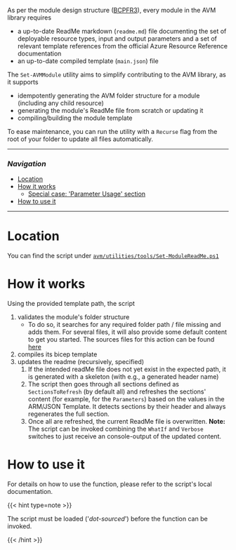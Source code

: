 As per the module design structure ([BCPFR3](/Azure-Verified-Modules/specs/bicep/#id-bcpfr3---category-composition---directory-and-file-structure)), every module in the AVM library requires 
- a up-to-date ReadMe markdown (`readme.md`) file documenting the set of deployable resource types, input and output parameters and a set of relevant template references from the official Azure Resource Reference documentation
- an up-to-date compiled template (`main.json`) file

The `Set-AVMModule` utility aims to simplify contributing to the AVM library, as it supports
- idempotently generating the AVM folder structure for a module (including any child resource)
- generating the module's ReadMe file from scratch or updating it
- compiling/building the module template

To ease maintenance, you can run the utility with a `Recurse` flag from the root of your folder to update all files automatically.

---

### _Navigation_

- [Location](#location)
- [How it works](#how-it-works)
  - [Special case: 'Parameter Usage' section](#special-case-parameter-usage-section)
- [How to use it](#how-to-use-it)

---
# Location

You can find the script under [`avm/utilities/tools/Set-ModuleReadMe.ps1`](https://github.com/Azure/bicep-registry-modules/blob/main/avm/utilities/tools/Set-AVMModule.ps1)

# How it works

Using the provided template path, the script 
1. validates the module's folder structure
   - To do so, it searches for any required folder path / file missing and adds them. For several files, it will also provide some default content to get you started. The sources files for this action can be found [here](https://github.com/Azure/bicep-registry-modules/tree/main/avm/utilities/tools/helper/src)
1. compiles its bicep template 
1. updates the readme (recursively, specified)
   1. If the intended readMe file does not yet exist in the expected path, it is generated with a skeleton (with e.g., a generated header name)
   1. The script then goes through all sections defined as `SectionsToRefresh` (by default all) and refreshes the sections' content (for example, for the `Parameters`) based on the values in the ARM/JSON Template. It detects sections by their header and always regenerates the full section.
   1. Once all are refreshed, the current ReadMe file is overwritten. **Note:** The script can be invoked combining the `WhatIf` and `Verbose` switches to just receive an console-output of the updated content.

# How to use it

For details on how to use the function, please refer to the script's local documentation.

{{< hint type=note >}}

The script must be loaded ('*dot-sourced*') before the function can be invoked.

{{< /hint >}}